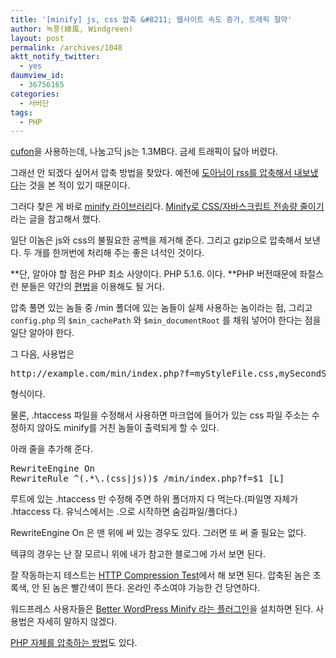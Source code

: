 ```yaml
---
title: '[minify] js, css 압축 &#8211; 웹사이트 속도 증가, 트래픽 절약'
author: 녹풍(綠風, Windgreen)
layout: post
permalink: /archives/1048
aktt_notify_twitter:
  - yes
daumview_id:
  - 36756165
categories:
  - 서버단
tags:
  - PHP
---
```

[cufon][1]을 사용하는데, 나눔고딕 js는 1.3MB다. 금세 트래픽이 닳아 버렸다.

그래선 안 되겠다 싶어서 압축 방법을 찾았다. 예전에 [도아님이 rss를 압축해서 내보냈다][2]는 것을 본 적이 있기 때문이다.

그러다 찾은 게 바로 [minify 라이브러리][3]다. [Minify로 CSS/자바스크립트 전송량 줄이기][4]라는 글을 참고해서 했다.

일단 이놈은 js와 css의 불필요한 공백을 제거해 준다. 그리고 gzip으로 압축해서 보낸다. 두 개를 한꺼번에 처리해 주는 좋은 녀석인 것이다.

**단, 알아야 할 점은 PHP 최소 사양이다. PHP 5.1.6. 이다. **PHP 버전때문에 좌절스런 분들은 약간의 [편법][5]을 이용해도 될 거다.

압축 풀면 있는 놈들 중 /min 폴더에 있는 놈들이 실제 사용하는 놈이라는 점, 그리고 `config.php` 의 `$min_cachePath` 와 `$min_documentRoot` 를 채워 넣어야 한다는 점을 일단 알아야 한다.

그 다음, 사용법은

<pre>http://example.com/min/index.php?f=myStyleFile.css,mySecondStyleFile.css</pre>

형식이다.

물론, .htaccess 파일을 수정해서 사용하면 마크업에 들어가 있는 css 파일 주소는 수정하지 않아도 minify를 거친 놈들이 출력되게 할 수 있다.

아래 줄을 추가해 준다.

<pre>RewriteEngine On
RewriteRule ^(.*\.(css|js))$ /min/index.php?f=$1 [L]</pre>

루트에 있는 .htaccess 만 수정해 주면 하위 폴더까지 다 먹는다.(파일명 자체가 .htaccess 다. 유닉스에서는 .으로 시작하면 숨김파일/폴더다.)

RewriteEngine On 은 맨 위에 써 있는 경우도 있다. 그러면 또 써 줄 필요는 없다.

텍큐의 경우는 난 잘 모르니 위에 내가 참고한 블로그에 가서 보면 된다.

잘 작동하는지 테스트는 [HTTP Compression Test][6]에서 해 보면 된다. 압축된 놈은 초록색, 안 된 놈은 빨간색이 뜬다. 온라인 주소여야 가능한 건 당연하다.

워드프레스 사용자들은 [Better WordPress Minify 라는 플러그인][7]을 설치하면 된다. 사용법은 자세히 말하지 않겠다.

[PHP 자체를 압축하는 방법][8]도 있다.

 [1]: http://cufon.shoqolate.com/
 [2]: http://offree.net/2116
 [3]: http://code.google.com/p/minify/
 [4]: http://pat.im/657
 [5]: http://mytory.net/archives/1161 "거대한 용량의 Cufon 글꼴 js 파일로 걱정인데 php 버전이 낮아 minify를 사용하지 못하는 사람을 위한 편법"
 [6]: http://www.whatsmyip.org/http_compression/
 [7]: http://wordpress.org/extend/plugins/bwp-minify/
 [8]: http://mytory.net/archives/1050 "PHP문서를 압축해서 내보내기 – ob_start(“ob_gzhandler”)"